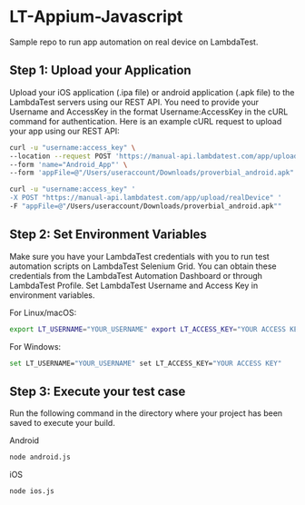 # LT-Appium-Javascript
Sample repo to run app automation on real device on LambdaTest.

## Step 1: Upload your Application
Upload your iOS application (.ipa file) or android application (.apk file) to the LambdaTest servers using our REST API. You need to provide your Username and AccessKey in the format Username:AccessKey in the cURL command for authentication. Here is an example cURL request to upload your app using our REST API:

```bash
curl -u "username:access_key" \
--location --request POST 'https://manual-api.lambdatest.com/app/upload/realDevice' \
--form 'name="Android_App"' \
--form 'appFile=@"/Users/useraccount/Downloads/proverbial_android.apk"'
```

```bash
curl -u "username:access_key" '
-X POST "https://manual-api.lambdatest.com/app/upload/realDevice" '
-F "appFile=@"/Users/useraccount/Downloads/proverbial_android.apk""
```

## Step 2: Set Environment Variables
Make sure you have your LambdaTest credentials with you to run test automation scripts on LambdaTest Selenium Grid. You can obtain these credentials from the LambdaTest Automation Dashboard or through LambdaTest Profile. Set LambdaTest Username and Access Key in environment variables.

For Linux/macOS:
```bash
export LT_USERNAME="YOUR_USERNAME" export LT_ACCESS_KEY="YOUR ACCESS KEY"
```

For Windows:
```bash
set LT_USERNAME="YOUR_USERNAME" set LT_ACCESS_KEY="YOUR ACCESS KEY"
```

## Step 3: Execute your test case
Run the following command in the directory where your project has been saved to execute your build.

Android
```bash
node android.js
```

iOS 
```bash
node ios.js
```
